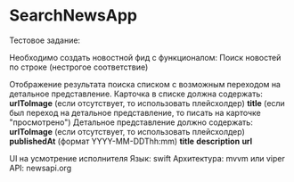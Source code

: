 # SearchNewsApp

Тестовое задание:

Необходимо создать новостной фид с функционалом:
  Поиск новостей по строке (нестрогое соответствие)
  
Отображение результата поиска списком с возможным переходом на детальное представление.
Карточка в списке должна содержать:
  **urlToImage** (если отсутствует, то использовать плейсхолдер)
  **title** (если был переход на детальное представление, то писать на карточке "просмотрено")
Детальное представление должно содержать:
  **urlToImage** (если отсутствует, то использовать плейсхолдер)
  **publishedAt** (формат YYYY-MM-DDThh:mm)
  **title**
  **description**
  **url**
  
UI на усмотрение исполнителя
Язык: swift
Архитектура: mvvm или viper
API: newsapi.org
